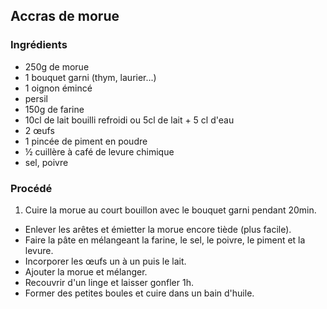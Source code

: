 ## Accras de morue

### Ingrédients

* 250g de morue
* 1 bouquet garni (thym, laurier...)
* 1 oignon émincé
* persil
* 150g de farine
* 10cl de lait bouilli refroidi ou 5cl de lait + 5 cl d'eau
* 2 œufs
* 1 pincée de piment en poudre
* &frac12; cuillère à café de levure chimique
* sel, poivre

### Procédé

1. Cuire la morue au court bouillon avec le bouquet garni pendant 20min.
- Enlever les arêtes et émietter la morue encore tiède (plus facile).
- Faire la pâte en mélangeant la farine, le sel, le poivre, le piment et la levure.
- Incorporer les œufs un à un puis le lait.
- Ajouter la morue et mélanger.
- Recouvrir d'un linge et laisser gonfler 1h.
- Former des petites boules et cuire dans un bain d'huile.
